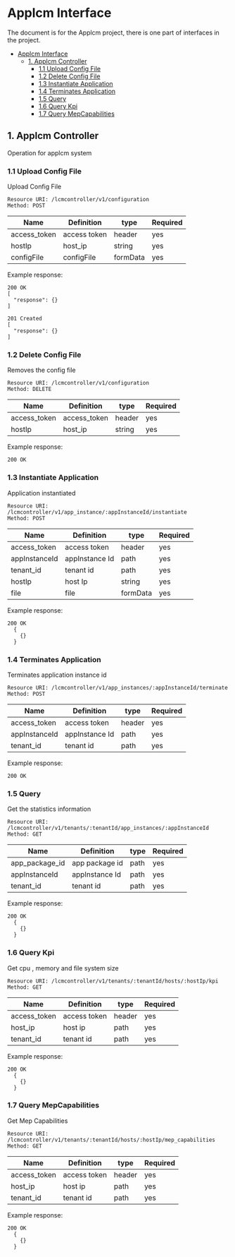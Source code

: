 Applcm Interface
==============
The document is for the Applcm project, there is one part of interfaces in the project.

- [Applcm Interface](#applcm-interface)
  - [1. Applcm Controller](#1-applcm-controller)
    - [1.1 Upload Config File](#11-upload-config-file)
    - [1.2 Delete Config File](#12-delete-config-file)
    - [1.3 Instantiate Application](#13-instantiate-application)
    - [1.4 Terminates Application](#14-terminates-application)
    - [1.5 Query](#15-query)
    - [1.6 Query Kpi](#16-query-kpi)
    - [1.7 Query MepCapabilities](#17-query-mepcapabilities)

## 1. Applcm Controller

Operation for applcm system

### 1.1 Upload Config File

Upload Config File

```
Resource URI: /lcmcontroller/v1/configuration
Method: POST
```

|Name|Definition|type|Required|
|---|---|---|---|
|access_token |access token|header |yes|
|hostIp|host_ip|string|yes|
|configFile|configFile|formData|yes|

Example response:
```
200 OK
[
  "response": {}
]
```

```
201 Created
[
  "response": {}
]
```

### 1.2 Delete Config File
Removes the config file
```
Resource URI: /lcmcontroller/v1/configuration
Method: DELETE
```

|Name|Definition|type|Required|
|---|---|---|---|
|access_token|access_token|header|yes|
|hostIp|host_ip|string|yes|

Example response:
```
200 OK
```

### 1.3 Instantiate Application
Application instantiated
```
Resource URI: /lcmcontroller/v1/app_instance/:appInstanceId/instantiate
Method: POST
```

|Name|Definition|type|Required|
|---|---|---|---|
|access_token |access token|header |yes|
|appInstanceId|appInstance Id|path|yes|
|tenant_id|tenant id|path|yes|
|hostIp|host Ip|string|yes|
|file|file|formData|yes|

Example response:
```
200 OK
  {
    {}
  }
```

### 1.4 Terminates Application
Terminates application instance id
```
Resource URI: /lcmcontroller/v1/app_instances/:appInstanceId/terminate
Method: POST
```

|Name|Definition|type|Required|
|---|---|---|---|
|access_token |access token|header |yes|
|appInstanceId|appInstance Id|path|yes|
|tenant_id|tenant id|path|yes|

Example response:
```
200 OK
```

### 1.5 Query
Get the statistics information
```
Resource URI: /lcmcontroller/v1/tenants/:tenantId/app_instances/:appInstanceId
Method: GET
```

|Name|Definition|type|Required|
|---|---|---|---|
|app_package_id|app package id|path |yes|
|appInstanceId|appInstance Id|path|yes|
|tenant_id|tenant id|path|yes|

Example response:
```
200 OK
  {
    {}    
  }
```

### 1.6 Query Kpi
Get cpu , memory and file system size
```
Resource URI: /lcmcontroller/v1/tenants/:tenantId/hosts/:hostIp/kpi
Method: GET
```

|Name|Definition|type|Required|
|---|---|---|---|
|access_token |access token|header |yes|
|host_ip|host ip|path |yes|
|tenant_id |tenant id|path |yes|

Example response:
```
200 OK
  {
    {}    
  }
```

### 1.7 Query MepCapabilities
Get Mep Capabilities
```
Resource URI: /lcmcontroller/v1/tenants/:tenantId/hosts/:hostIp/mep_capabilities
Method: GET
```

|Name|Definition|type|Required|
|---|---|---|---|
|access_token |access token|header |yes|
|host_ip|host ip|path |yes|
|tenant_id |tenant id|path |yes|

Example response:
```
200 OK
  {
    {}    
  }
```